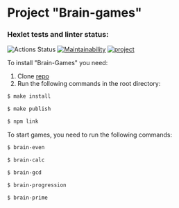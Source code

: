 # Project "Brain-games"

### Hexlet tests and linter status:
![Actions Status](https://github.com/DarkJunior59/frontend-project-lvl1/workflows/hexlet-check/badge.svg)
[![Maintainability](https://api.codeclimate.com/v1/badges/a99a88d28ad37a79dbf6/maintainability)](https://codeclimate.com/github/DarkJunior59/brain-games/maintainability)
[![project](https://github.com/DarkJunior59/frontend-project-lvl1/workflows/project/badge.svg)](https://github.com/frontend-project-lvl1/brain-games/actions)



To install "Brain-Games" you need:

1. Clone [repo](https://github.com/DarkJunior59/frontend-project-lvl1)
2. Run the following commands in the root directory:

 ```sh 
 $ make install
 ```

```sh
$ make publish
 ```

```sh
$ npm link
 ```

To start games, you need to run the following commands:

```sh 
$ brain-even
```

<script id="asciicast-XoubTxWMVQ0Jz2zVHSEf9S3Qc" src="https://asciinema.org/a/XoubTxWMVQ0Jz2zVHSEf9S3Qc.js" async></script>

```sh 
$ brain-calc
```
<script id="asciicast-382612" src="https://asciinema.org/a/382612.js" async></script>
```sh
$ brain-gcd
```

<script id="asciicast-382626" src="https://asciinema.org/a/382626.js" async></script>

```sh
$ brain-progression
```

<script id="asciicast-382633" src="https://asciinema.org/a/382633.js" async></script>

```sh
$ brain-prime
```

<script id="asciicast-382634" src="https://asciinema.org/a/382634.js" async></script>